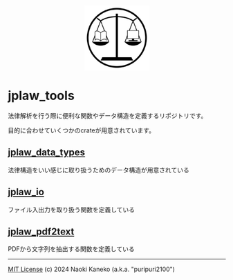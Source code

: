 <p align="center">
    <img width="150" alt="Logo" src="https://raw.githubusercontent.com/japanese-law-analysis/.github/master/icon/icon.svg">
</p>


# jplaw_tools

法律解析を行う際に便利な関数やデータ構造を定義するリポジトリです。

目的に合わせていくつかのcrateが用意されています。

## [jplaw_data_types](https://github.com/japanese-law-analysis/jplaw_tools/tree/master/jplaw_data_types)

法律構造をいい感じに取り扱うためのデータ構造が用意されている

## [jplaw_io](https://github.com/japanese-law-analysis/jplaw_tools/tree/master/jplaw_io)

ファイル入出力を取り扱う関数を定義している

## [jplaw_pdf2text](https://github.com/japanese-law-analysis/jplaw_tools/tree/master/jplaw_pdf2text)

PDFから文字列を抽出する関数を定義している

---

[MIT License](https://github.com/japanese-law-analysis/jplaw_tools/tree/master/LICENSE) (c) 2024 Naoki Kaneko (a.k.a. "puripuri2100")


